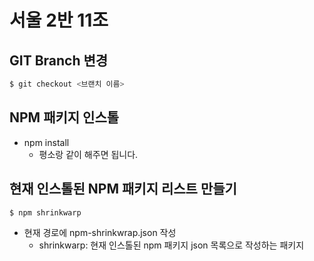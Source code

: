 # 서울 2반 11조

## GIT Branch 변경

```bash
$ git checkout <브랜치 이름>
```



## NPM 패키지 인스톨

- npm install
  - 평소랑 같이 해주면 됩니다.

## 현재 인스톨된 NPM 패키지 리스트 만들기

```bash
$ npm shrinkwarp
```

- 현재 경로에 npm-shrinkwrap.json 작성
  - shrinkwarp: 현재 인스톨된 npm 패키지 json 목록으로 작성하는 패키지